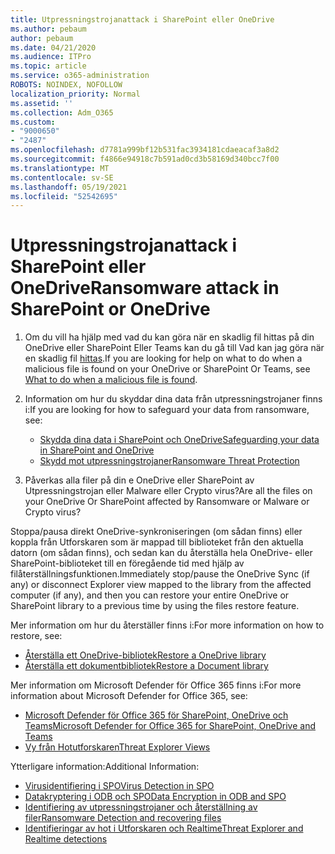```yaml
---
title: Utpressningstrojanattack i SharePoint eller OneDrive
ms.author: pebaum
author: pebaum
ms.date: 04/21/2020
ms.audience: ITPro
ms.topic: article
ms.service: o365-administration
ROBOTS: NOINDEX, NOFOLLOW
localization_priority: Normal
ms.assetid: ''
ms.collection: Adm_O365
ms.custom:
- "9000650"
- "2487"
ms.openlocfilehash: d7781a999bf12b531fac3934181cdaeacaf3a8d2
ms.sourcegitcommit: f4866e94918c7b591ad0cd3b58169d340bcc7f00
ms.translationtype: MT
ms.contentlocale: sv-SE
ms.lasthandoff: 05/19/2021
ms.locfileid: "52542695"
---
```

# <a name="ransomware-attack-in-sharepoint-or-onedrive"></a><span data-ttu-id="87299-102">Utpressningstrojanattack i SharePoint eller OneDrive</span><span class="sxs-lookup"><span data-stu-id="87299-102">Ransomware attack in SharePoint or OneDrive</span></span>

1.  <span data-ttu-id="87299-103">Om du vill ha hjälp med vad du kan göra när en skadlig fil hittas på din OneDrive eller SharePoint Eller Teams kan du gå till Vad kan jag göra när en skadlig fil [hittas](https://support.office.com/en-ie/article/what-to-do-when-a-malicious-file-is-found-in-sharepoint-online-onedrive-or-microsoft-teams-01e902ad-a903-4e0f-b093-1e1ac0c37ad2).</span><span class="sxs-lookup"><span data-stu-id="87299-103">If you are looking for help on what to do when a malicious file is found on your OneDrive or SharePoint Or Teams, see [What to do when a malicious file is found](https://support.office.com/en-ie/article/what-to-do-when-a-malicious-file-is-found-in-sharepoint-online-onedrive-or-microsoft-teams-01e902ad-a903-4e0f-b093-1e1ac0c37ad2).</span></span>
2. <span data-ttu-id="87299-104">Information om hur du skyddar dina data från utpressningstrojaner finns i:</span><span class="sxs-lookup"><span data-stu-id="87299-104">If you are looking for how to safeguard your data from ransomware, see:</span></span>
    - [<span data-ttu-id="87299-105">Skydda dina data i SharePoint och OneDrive</span><span class="sxs-lookup"><span data-stu-id="87299-105">Safeguarding your data in SharePoint and OneDrive</span></span>](/sharepoint/safeguarding-your-data) 
    - [<span data-ttu-id="87299-106">Skydd mot utpressningstrojaner</span><span class="sxs-lookup"><span data-stu-id="87299-106">Ransomware Threat Protection</span></span>](/windows/security/threat-protection/intelligence/ransomware-malware)    

3.  <span data-ttu-id="87299-107">Påverkas alla filer på din e OneDrive eller SharePoint av Utpressningstrojan eller Malware eller Crypto virus?</span><span class="sxs-lookup"><span data-stu-id="87299-107">Are all the files on your OneDrive Or SharePoint affected by Ransomware or Malware or Crypto virus?</span></span> 

<span data-ttu-id="87299-108">Stoppa/pausa direkt OneDrive-synkroniseringen (om sådan finns) eller koppla från Utforskaren som är mappad till biblioteket från den aktuella datorn (om sådan finns), och sedan kan du återställa hela OneDrive- eller SharePoint-biblioteket till en föregående tid med hjälp av filåterställningsfunktionen.</span><span class="sxs-lookup"><span data-stu-id="87299-108">Immediately stop/pause the OneDrive Sync (if any) or disconnect Explorer view mapped to the library from the affected computer (if any), and then you can restore your entire OneDrive or SharePoint library to a previous time by using the files restore feature.</span></span> 

<span data-ttu-id="87299-109">Mer information om hur du återställer finns i:</span><span class="sxs-lookup"><span data-stu-id="87299-109">For more information on how to restore, see:</span></span>

- [<span data-ttu-id="87299-110">Återställa ett OneDrive-bibliotek</span><span class="sxs-lookup"><span data-stu-id="87299-110">Restore a OneDrive library</span></span>](https://support.office.com/article/restore-your-onedrive-fa231298-759d-41cf-bcd0-25ac53eb8a150)
- [<span data-ttu-id="87299-111">Återställa ett dokumentbibliotek</span><span class="sxs-lookup"><span data-stu-id="87299-111">Restore a Document library</span></span>](https://support.office.com/article/restore-a-document-library-317791c3-8bd0-4dfd-8254-3ca90883d39a)

<span data-ttu-id="87299-112">Mer information om Microsoft Defender för Office 365 finns i:</span><span class="sxs-lookup"><span data-stu-id="87299-112">For more information about Microsoft Defender for Office 365, see:</span></span>
- [<span data-ttu-id="87299-113">Microsoft Defender för Office 365 för SharePoint, OneDrive och Teams</span><span class="sxs-lookup"><span data-stu-id="87299-113">Microsoft Defender for Office 365 for SharePoint, OneDrive and Teams</span></span>](/microsoft-365/security/office-365-security/atp-for-spo-odb-and-teams)
- [<span data-ttu-id="87299-114">Vy från Hotutforskaren</span><span class="sxs-lookup"><span data-stu-id="87299-114">Threat Explorer Views</span></span>](/microsoft-365/security/office-365-security/threat-explorer-views)

<span data-ttu-id="87299-115">Ytterligare information:</span><span class="sxs-lookup"><span data-stu-id="87299-115">Additional Information:</span></span>

- [<span data-ttu-id="87299-116">Virusidentifiering i SPO</span><span class="sxs-lookup"><span data-stu-id="87299-116">Virus Detection in SPO</span></span>](/microsoft-365/security/office-365-security/virus-detection-in-spo)</br>
- [<span data-ttu-id="87299-117">Datakryptering i ODB och SPO</span><span class="sxs-lookup"><span data-stu-id="87299-117">Data Encryption in ODB and SPO</span></span>](/microsoft-365/compliance/data-encryption-in-odb-and-spo)</br>
- [<span data-ttu-id="87299-118">Identifiering av utpressningstrojaner och återställning av filer</span><span class="sxs-lookup"><span data-stu-id="87299-118">Ransomware Detection and recovering files</span></span>](https://support.office.com/article/Ransomware-detection-and-recovering-your-files-0d90ec50-6bfd-40f4-acc7-b8c12c73637f)</br>
- [<span data-ttu-id="87299-119">Identifieringar av hot i Utforskaren och Realtime</span><span class="sxs-lookup"><span data-stu-id="87299-119">Threat Explorer and Realtime detections</span></span>](/microsoft-365/security/office-365-security/threat-explorer-views)